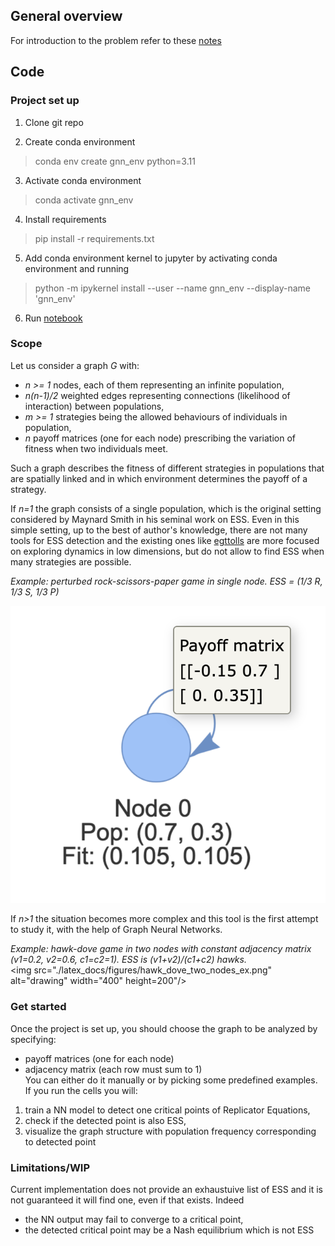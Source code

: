 ## General overview

For introduction to the problem refer to these [notes](https://github.com/lrigolli/gnn_gametheory/blob/main/introduction.pdf)  
## Code

### Project set up

1) Clone git repo 

2) Create conda environment 
 > conda env create gnn_env python=3.11
 
3) Activate conda environment
 > conda activate gnn_env
 
4) Install requirements
 > pip install -r requirements.txt  
 
5) Add conda environment kernel to jupyter by activating conda environment and running
 > python -m ipykernel install --user --name gnn_env --display-name 'gnn_env'
 
6) Run [notebook](https://github.com/lrigolli/gnn_gametheory/blob/main/notebooks/gnn_egt.ipynb) 
 
### Scope
Let us consider a graph *G* with:  
- *n >= 1* nodes, each of them representing an infinite population,  
- *n(n-1)/2* weighted edges representing connections (likelihood of interaction) between populations,  
- *m >= 1* strategies being the allowed behaviours of individuals in population,   
- *n* payoff matrices (one for each node) prescribing the variation of fitness when two individuals meet.  

Such a graph describes the fitness of different strategies in populations that are spatially linked and in which environment determines the payoff of a strategy.


If *n=1* the graph consists of a single population, which is the original setting considered by Maynard Smith in his seminal work on ESS. 
Even in this simple setting, up to the best of author's knowledge, there are not many tools for ESS detection and the existing ones like [egttolls](https://pypi.org/project/egttools/) are more focused on exploring dynamics in low dimensions, but do not allow to find ESS when many strategies are possible. 

*Example: perturbed rock-scissors-paper game in single node. ESS = (1/3 R, 1/3 S, 1/3 P)*   

![](https://github.com/lrigolli/gnn_gametheory/blob/main/latex_docs/figures/hawk_dove_ex.png?raw=true)





If *n>1* the situation becomes more complex and this tool is the first attempt to study it, with the help of Graph Neural Networks.
  
*Example: hawk-dove game in two nodes with constant adjacency matrix (v1=0.2, v2=0.6, c1=c2=1). ESS is (v1+v2)/(c1+c2) hawks.*  
<img src="./latex_docs/figures/hawk_dove_two_nodes_ex.png" alt="drawing" width="400" height=200"/> 

### Get started
Once the project is set up, you should choose the graph to be analyzed by specifying:  
- payoff matrices (one for each node)  
- adjacency matrix (each row must sum to 1)  
You can either do it manually or by picking some predefined examples.  
If you run the cells you will:  
1) train a NN model to detect one critical points of Replicator Equations,  
2) check if the detected point is also ESS,  
3) visualize the graph structure with population frequency corresponding to detected point


### Limitations/WIP

Current implementation does not provide an exhaustuive list of ESS and it is not guaranteed it will find one, even if that exists.
Indeed  
- the NN output may fail to converge to a critical point,
- the detected critical point may be a Nash equilibrium which is not ESS  
